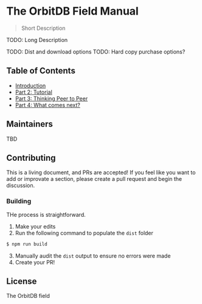 # The OrbitDB Field Manual

> Short Description

TODO: Long Description

TODO: Dist and download options
TODO: Hard copy purchase options?

## Table of Contents

- [Introduction](./00_Introduction)
- [Part 2: Tutorial](./02_Tutorial)
- [Part 3: Thinking Peer to Peer](./03_Thinking_Peer_to_Peer)
- [Part 4: What comes next?](./04_What_next)

## Maintainers

TBD

## Contributing

This is a living document, and PRs are accepted! If you feel like you want to add or improvate a section, please create a pull request and begin the discussion.

### Building

THe process is straightforward. 

1. Make your edits
2. Run the following command to populate the `dist` folder
```bash
$ npm run build
```
3. Manually audit the `dist` output to ensure no errors were made
4. Create your PR!

## License

The OrbitDB field
